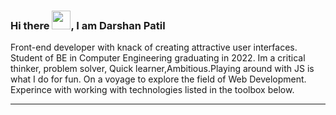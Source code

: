 ### Hi there <img src="https://raw.githubusercontent.com/MartinHeinz/MartinHeinz/master/wave.gif" width="30px">, I am Darshan Patil 

Front-end developer with knack of creating attractive user interfaces. Student of  BE in Computer Engineering graduating in 2022. 
Im a critical thinker, problem solver, Quick learner,Ambitious.Playing around with JS is what I do for fun.
On a voyage to explore the field of Web Development.
Experince with working with technologies listed in the toolbox below. 

---
<!--
**darshan420/darshan420** is a ✨ _special_ ✨ repository because its `README.md` (this file) appears on your GitHub profile.

Here are some ideas to get you started:

- 🔭 I’m currently working on ...
- 🌱 I’m currently learning ...
- 👯 I’m looking to collaborate on ...
- 🤔 I’m looking for help with ...
- 💬 Ask me about ...
- 📫 How to reach me: ...
- 😄 Pronouns: ...
- ⚡ Fun fact: ...
-->
